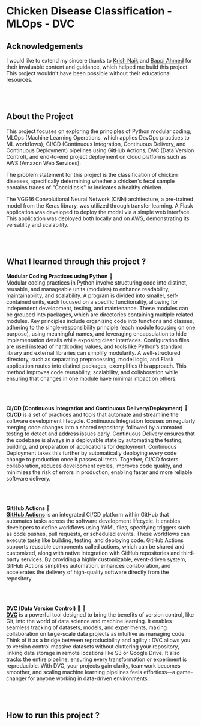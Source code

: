 # Chicken Disease Classification - MLOps - DVC

Acknowledgements
----
I would like to extend my sincere thanks to  [Krish Naik](https://github.com/krishnaik06)  and  [Bappi Ahmed](https://github.com/entbappy)  for their invaluable content and guidance, which helped me build this project. This project wouldn't have been possible without their educational resources.

<br>
<br>

About the Project
---
This project focuses on exploring the principles of Python modular coding, MLOps (Machine Learning Operations, which applies DevOps practices to ML workflows), CI/CD (Continuous Integration, Continuous Delivery, and Continuous Deployment) pipelines using GitHub Actions, DVC (Data Version Control), and end-to-end project deployment on cloud platforms such as AWS (Amazon Web Services).<br>

The problem statement for this project is the classification of chicken diseases, specifically determining whether a chicken's fecal sample contains traces of "Coccidiosis" or indicates a healthy chicken.<br>

The VGG16 Convolutional Neural Network (CNN) architecture, a pre-trained model from the Keras library, was utilized through transfer learning. A Flask application was developed to deploy the model via a simple web interface. This application was deployed both locally and on AWS, demonstrating its versatility and scalability.

<br>
<br>

What I learned through this project ?
---
<b>Modular Coding Practices using Python</b> 🔽<br>
Modular coding practices in Python involve structuring code into distinct, reusable, and manageable units (modules) to enhance readability, maintainability, and scalability. A program is divided into smaller, self-contained units, each focused on a specific functionality, allowing for independent development, testing, and maintenance. These modules can be grouped into packages, which are directories containing multiple related modules. Key principles include organizing code into functions and classes, adhering to the single-responsibility principle (each module focusing on one purpose), using meaningful names, and leveraging encapsulation to hide implementation details while exposing clear interfaces. Configuration files are used instead of hardcoding values, and tools like Python’s standard library and external libraries can simplify modularity. A well-structured directory, such as separating preprocessing, model logic, and Flask application routes into distinct packages, exemplifies this approach. This method improves code reusability, scalability, and collaboration while ensuring that changes in one module have minimal impact on others.

<br>
<br>

<b>CI/CD (Continuous Integration and Continuous Delivery/Deployment)</b> 🔽<br>
**[CI/CD](https://about.gitlab.com/topics/ci-cd/)** is a set of practices and tools that automate and streamline the software development lifecycle. Continuous Integration focuses on regularly merging code changes into a shared repository, followed by automated testing to detect and address issues early. Continuous Delivery ensures that the codebase is always in a deployable state by automating the testing, building, and preparation of applications for deployment. Continuous Deployment takes this further by automatically deploying every code change to production once it passes all tests. Together, CI/CD fosters collaboration, reduces development cycles, improves code quality, and minimizes the risk of errors in production, enabling faster and more reliable software delivery.

<br>
<br>

<b>GitHub Actions</b> 🔽<br>
**[GitHub Actions](https://github.com/features/actions)** is an integrated CI/CD platform within GitHub that automates tasks across the software development lifecycle. It enables developers to define workflows using YAML files, specifying triggers such as code pushes, pull requests, or scheduled events. These workflows can execute tasks like building, testing, and deploying code. GitHub Actions supports reusable components called actions, which can be shared and customized, along with native integration with GitHub repositories and third-party services. By providing a highly customizable, event-driven system, GitHub Actions simplifies automation, enhances collaboration, and accelerates the delivery of high-quality software directly from the repository.

<br>
<br>

<b>DVC (Data Version Control)</b> 🌟 🔽<br>
**[DVC](https://dvc.org/)** is a powerful tool designed to bring the benefits of version control, like Git, into the world of data science and machine learning. It enables seamless tracking of datasets, models, and experiments, making collaboration on large-scale data projects as intuitive as managing code. Think of it as a bridge between reproducibility and agility : DVC allows you to version control massive datasets without cluttering your repository, linking data storage in remote locations like S3 or Google Drive. It also tracks the entire pipeline, ensuring every transformation or experiment is reproducible. With DVC, your projects gain clarity, teamwork becomes smoother, and scaling machine learning pipelines feels effortless—a game-changer for anyone working in data-driven environments.

<br>
<br>

How to run this project ?
---


